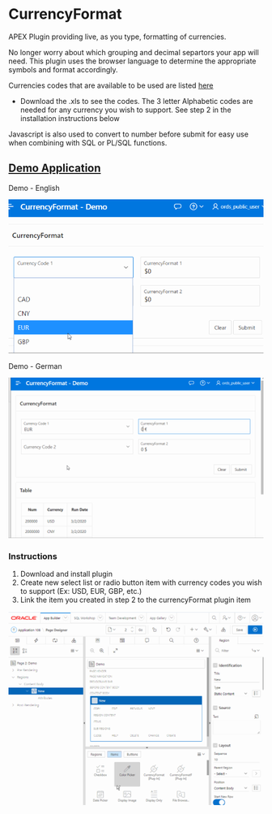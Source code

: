 # CurrencyFormat
APEX Plugin providing live, as you type, formatting of currencies.

No longer worry about which grouping and decimal separtors your app will need. This plugin uses the browser language to determine the appropriate symbols and format accordingly.

Currencies codes that are available to be used are listed [here](https://www.currency-iso.org/en/home/tables/table-a1.html)
  
  - Download the .xls to see the codes. The 3 letter Alphabetic codes are needed for any currency you wish to support. See step 2 in the installation instructions below

Javascript is also used to convert to number before submit for easy use when combining with SQL or PL/SQL functions.

## [Demo Application](https://ne4nrdstetiauoz-db201912071546.adb.us-phoenix-1.oraclecloudapps.com/ords/f?p=108)

Demo - English

![Demo - English](preview.gif)

Demo - German

![Demo - German](demo_ger.gif)

### Instructions

1.  Download and install plugin
2.  Create new select list or radio button item with currency codes you wish to support (Ex: USD, EUR, GBP, etc.)
3.  Link the item you created in step 2 to the currencyFormat plugin item 


![Demo - Install](demo_install.gif)
